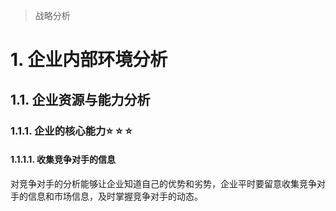 >   战略分析

# 1. 企业内部环境分析

## 1.1. 企业资源与能力分析

### 1.1.1. 企业的核心能力:star: :star: :star: 

#### 1.1.1.1. 收集竞争对手的信息

对竞争对手的分析能够让企业知道自己的优势和劣势，企业平时要留意收集竞争对手的信息和市场信息，及时掌握竞争对手的动态。
